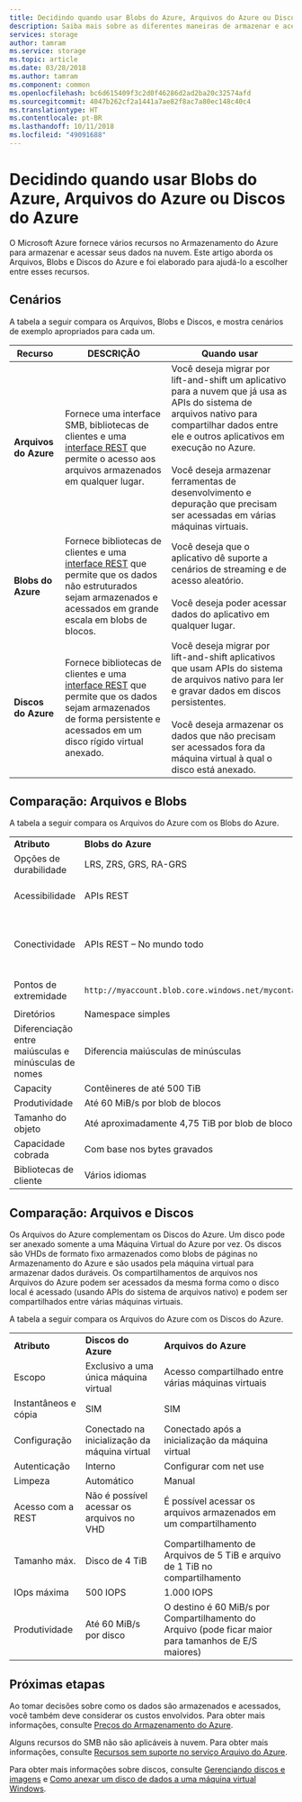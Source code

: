 ```yaml
---
title: Decidindo quando usar Blobs do Azure, Arquivos do Azure ou Discos do Azure
description: Saiba mais sobre as diferentes maneiras de armazenar e acessar dados no Azure para ajudá-lo a decidir qual tecnologia será usada.
services: storage
author: tamram
ms.service: storage
ms.topic: article
ms.date: 03/28/2018
ms.author: tamram
ms.component: common
ms.openlocfilehash: bc6d615409f3c2d0f46286d2ad2ba20c32574afd
ms.sourcegitcommit: 4047b262cf2a1441a7ae82f8ac7a80ec148c40c4
ms.translationtype: HT
ms.contentlocale: pt-BR
ms.lasthandoff: 10/11/2018
ms.locfileid: "49091688"
---
```

# <a name="deciding-when-to-use-azure-blobs-azure-files-or-azure-disks"></a>Decidindo quando usar Blobs do Azure, Arquivos do Azure ou Discos do Azure

O Microsoft Azure fornece vários recursos no Armazenamento do Azure para armazenar e acessar seus dados na nuvem. Este artigo aborda os Arquivos, Blobs e Discos do Azure e foi elaborado para ajudá-lo a escolher entre esses recursos.

## <a name="scenarios"></a>Cenários

A tabela a seguir compara os Arquivos, Blobs e Discos, e mostra cenários de exemplo apropriados para cada um.

| Recurso | DESCRIÇÃO | Quando usar |
|--------------|-------------|-------------|
| **Arquivos do Azure** | Fornece uma interface SMB, bibliotecas de clientes e uma [interface REST](/rest/api/storageservices/file-service-rest-api) que permite o acesso aos arquivos armazenados em qualquer lugar. | Você deseja migrar por lift-and-shift um aplicativo para a nuvem que já usa as APIs do sistema de arquivos nativo para compartilhar dados entre ele e outros aplicativos em execução no Azure.<br/><br/>Você deseja armazenar ferramentas de desenvolvimento e depuração que precisam ser acessadas em várias máquinas virtuais. |
| **Blobs do Azure** | Fornece bibliotecas de clientes e uma [interface REST](/rest/api/storageservices/blob-service-rest-api) que permite que os dados não estruturados sejam armazenados e acessados em grande escala em blobs de blocos. | Você deseja que o aplicativo dê suporte a cenários de streaming e de acesso aleatório.<br/><br/>Você deseja poder acessar dados do aplicativo em qualquer lugar. |
| **Discos do Azure** | Fornece bibliotecas de clientes e uma [interface REST](/rest/api/compute/manageddisks/disks/disks-rest-api) que permite que os dados sejam armazenados de forma persistente e acessados em um disco rígido virtual anexado. | Você deseja migrar por lift-and-shift aplicativos que usam APIs do sistema de arquivos nativo para ler e gravar dados em discos persistentes.<br/><br/>Você deseja armazenar os dados que não precisam ser acessados fora da máquina virtual à qual o disco está anexado. |

## <a name="comparison-files-and-blobs"></a>Comparação: Arquivos e Blobs

A tabela a seguir compara os Arquivos do Azure com os Blobs do Azure.  
  
||||  
|-|-|-|  
|**Atributo**|**Blobs do Azure**|**Arquivos do Azure**|  
|Opções de durabilidade|LRS, ZRS, GRS, RA-GRS|LRS, ZRS, GRS|  
|Acessibilidade|APIs REST|APIs REST<br /><br /> SMB 2.1 e SMB 3.0 (APIs do sistema de arquivos padrão)|  
|Conectividade|APIs REST – No mundo todo|APIs REST – No mundo todo<br /><br /> SMB 2.1 – Na região<br /><br /> SMB 3.0 – No mundo todo|  
|Pontos de extremidade|`http://myaccount.blob.core.windows.net/mycontainer/myblob`|`\\myaccount.file.core.windows.net\myshare\myfile.txt`<br /><br /> `http://myaccount.file.core.windows.net/myshare/myfile.txt`|  
|Diretórios|Namespace simples|Objetos do diretório verdadeiros|  
|Diferenciação entre maiúsculas e minúsculas de nomes|Diferencia maiúsculas de minúsculas|Sem diferenciação entre maiúsculas e minúsculas, mas com preservação de maiúsculas e minúsculas|  
|Capacity|Contêineres de até 500 TiB|Compartilhamentos de arquivos de 5 TiB|  
|Produtividade|Até 60 MiB/s por blob de blocos|Até 60 MiB/s por compartilhamento|  
|Tamanho do objeto|Até aproximadamente 4,75 TiB por blob de blocos|Até 1 TiB por arquivo|  
|Capacidade cobrada|Com base nos bytes gravados|Com base no tamanho do arquivo|  
|Bibliotecas de cliente|Vários idiomas|Vários idiomas|  
  
## <a name="comparison-files-and-disks"></a>Comparação: Arquivos e Discos

Os Arquivos do Azure complementam os Discos do Azure. Um disco pode ser anexado somente a uma Máquina Virtual do Azure por vez. Os discos são VHDs de formato fixo armazenados como blobs de páginas no Armazenamento do Azure e são usados pela máquina virtual para armazenar dados duráveis. Os compartilhamentos de arquivos nos Arquivos do Azure podem ser acessados da mesma forma como o disco local é acessado (usando APIs do sistema de arquivos nativo) e podem ser compartilhados entre várias máquinas virtuais.  
 
A tabela a seguir compara os Arquivos do Azure com os Discos do Azure.  
 
||||  
|-|-|-|  
|**Atributo**|**Discos do Azure**|**Arquivos do Azure**|  
|Escopo|Exclusivo a uma única máquina virtual|Acesso compartilhado entre várias máquinas virtuais|  
|Instantâneos e cópia|SIM|SIM|  
|Configuração|Conectado na inicialização da máquina virtual|Conectado após a inicialização da máquina virtual|  
|Autenticação|Interno|Configurar com net use|  
|Limpeza|Automático|Manual|  
|Acesso com a REST|Não é possível acessar os arquivos no VHD|É possível acessar os arquivos armazenados em um compartilhamento|  
|Tamanho máx.|Disco de 4 TiB|Compartilhamento de Arquivos de 5 TiB e arquivo de 1 TiB no compartilhamento|  
|IOps máxima|500 IOPS|1.000 IOPS|  
|Produtividade|Até 60 MiB/s por disco|O destino é 60 MiB/s por Compartilhamento do Arquivo (pode ficar maior para tamanhos de E/S maiores)|  

## <a name="next-steps"></a>Próximas etapas

Ao tomar decisões sobre como os dados são armazenados e acessados, você também deve considerar os custos envolvidos. Para obter mais informações, consulte [Preços do Armazenamento do Azure](https://azure.microsoft.com/pricing/details/storage/).
  
Alguns recursos do SMB não são aplicáveis à nuvem. Para obter mais informações, consulte [Recursos sem suporte no serviço Arquivo do Azure](/rest/api/storageservices/features-not-supported-by-the-azure-file-service).
  
Para obter mais informações sobre discos, consulte [Gerenciando discos e imagens](../../virtual-machines/windows/about-disks-and-vhds.md) e [Como anexar um disco de dados a uma máquina virtual Windows](../../virtual-machines/windows/attach-managed-disk-portal.md).
